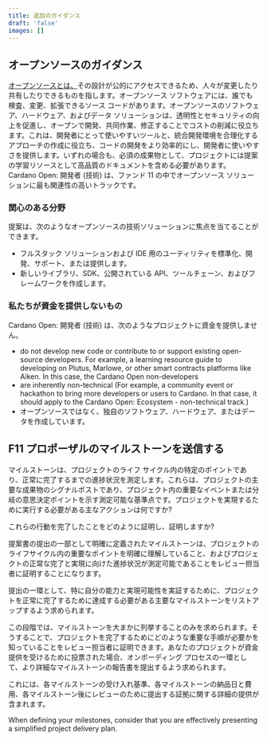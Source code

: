 ```yaml
---
title: 追加のガイダンス
draft: 'false'
images: []
---
```


## オープンソースのガイダンス

[オープンソースとは、](https://opensource.com/resources/what-open-source)その設計が公的にアクセスできるため、人々が変更したり共有したりできるものを指します。オープンソース ソフトウェアには、誰でも検査、変更、拡張できるソース コードがあります。オープンソースのソフトウェア、ハードウェア、およびデータ ソリューションは、透明性とセキュリティの向上を促進し、オープンで開発、共同作業、修正することでコストの削減に役立ちます。これは、開発者にとって使いやすいツールと、統合開発環境を合理化するアプローチの作成に役立ち、コードの開発をより効率的にし、開発者に使いやすさを提供します。いずれの場合も、必須の成果物として、プロジェクトには提案の学習リソースとして高品質のドキュメントを含める必要があります。 Cardano Open: 開発者 (技術) は、ファンド 11 の中でオープンソース ソリューションに最も関連性の高いトラックです。

### 関心のある分野

提案は、次のようなオープンソースの技術ソリューションに焦点を当てることができます。

- フルスタック ソリューションおよび IDE 用のユーティリティを標準化、開発、サポート、または提供します。
- 新しいライブラリ、SDK、公開されている API、ツールチェーン、およびフレームワークを作成します。

### 私たちが資金を提供しないもの

Cardano Open: 開発者 (技術) は、次のようなプロジェクトに資金を提供しません。

- do not develop new code or contribute to or support existing open-source developers. For example, a learning resource guide to developing on Plutus, Marlowe, or other smart contracts platforms like Aiken. In this case, the Cardano Open non-developers
- are inherently non-technical (For example, a community event or hackathon to bring more developers or users to Cardano. In that case, it should apply to the Cardano Open: Ecosystem - non-technical track.)
- オープンソースではなく、独自のソフトウェア、ハードウェア、またはデータを作成しています。

## F11 プロポーザルのマイルストーンを送信する

マイルストーンは、プロジェクトのライフ サイクル内の特定のポイントであり、正常に完了するまでの進捗状況を測定します。これらは、プロジェクトの主要な成果物のシグナルポストであり、プロジェクト内の重要なイベントまたは分岐の意思決定ポイントを示す測定可能な基準点です。プロジェクトを実現するために実行する必要がある主なアクションは何ですか?

これらの行動を完了したことをどのように証明し、証明しますか?

提案書の提出の一部として明確に定義されたマイルストーンは、プロジェクトのライフサイクル内の重要なポイントを明確に理解していること、およびプロジェクトの正常な完了と実現に向けた進捗状況が測定可能であることをレビュー担当者に証明することになります。

提出の一環として、特に自分の能力と実現可能性を実証するために、プロジェクトを正常に完了するために達成する必要がある主要なマイルストーンをリストアップするよう求められます。

この段階では、マイルストーンを大まかに列挙することのみを求められます。そうすることで、プロジェクトを完了するためにどのような重要な手順が必要かを知っていることをレビュー担当者に証明できます。あなたのプロジェクトが資金提供を受けるために投票された場合、オンボーディング プロセスの一環として、より詳細なマイルストーンの報告書を提出するよう求められます。

これには、各マイルストーンの受け入れ基準、各マイルストーンの納品日と費用、各マイルストーン後にレビューのために提出する証拠に関する詳細の提供が含まれます。

When defining your milestones, consider that you are effectively presenting a simplified project delivery plan.
